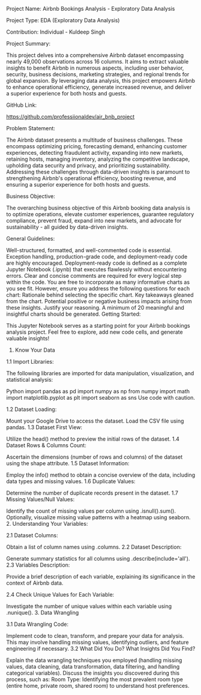 Project Name: Airbnb Bookings Analysis - Exploratory Data Analysis

Project Type: EDA (Exploratory Data Analysis)

Contribution: Individual - Kuldeep Singh

Project Summary:

This project delves into a comprehensive Airbnb dataset encompassing nearly 49,000 observations across 16 columns. It aims to extract valuable insights to benefit Airbnb in numerous aspects, including user behavior, security, business decisions, marketing strategies, and regional trends for global expansion. By leveraging data analysis, this project empowers Airbnb to enhance operational efficiency, generate increased revenue, and deliver a superior experience for both hosts and guests.

GitHub Link:

https://github.com/professiionaldev/air_bnb_project

Problem Statement:

The Airbnb dataset presents a multitude of business challenges. These encompass optimizing pricing, forecasting demand, enhancing customer experiences, detecting fraudulent activity, expanding into new markets, retaining hosts, managing inventory, analyzing the competitive landscape, upholding data security and privacy, and prioritizing sustainability. Addressing these challenges through data-driven insights is paramount to strengthening Airbnb's operational efficiency, boosting revenue, and ensuring a superior experience for both hosts and guests.

Business Objective:

The overarching business objective of this Airbnb booking data analysis is to optimize operations, elevate customer experiences, guarantee regulatory compliance, prevent fraud, expand into new markets, and advocate for sustainability - all guided by data-driven insights.

General Guidelines:

Well-structured, formatted, and well-commented code is essential.
Exception handling, production-grade code, and deployment-ready code are highly encouraged.
Deployment-ready code is defined as a complete Jupyter Notebook (.ipynb) that executes flawlessly without encountering errors.
Clear and concise comments are required for every logical step within the code.
You are free to incorporate as many informative charts as you see fit. However, ensure you address the following questions for each chart:
Rationale behind selecting the specific chart.
Key takeaways gleaned from the chart.
Potential positive or negative business impacts arising from these insights. Justify your reasoning.
A minimum of 20 meaningful and insightful charts should be generated.
Getting Started:

This Jupyter Notebook serves as a starting point for your Airbnb bookings analysis project. Feel free to explore, add new code cells, and generate valuable insights!

1. Know Your Data

1.1 Import Libraries:

The following libraries are imported for data manipulation, visualization, and statistical analysis:

Python
import pandas as pd
import numpy as np
from numpy import math
import matplotlib.pyplot as plt
import seaborn as sns
Use code with caution.

1.2 Dataset Loading:

Mount your Google Drive to access the dataset.
Load the CSV file using pandas.
1.3 Dataset First View:

Utilize the head() method to preview the initial rows of the dataset.
1.4 Dataset Rows & Columns Count:

Ascertain the dimensions (number of rows and columns) of the dataset using the shape attribute.
1.5 Dataset Information:

Employ the info() method to obtain a concise overview of the data, including data types and missing values.
1.6 Duplicate Values:

Determine the number of duplicate records present in the dataset.
1.7 Missing Values/Null Values:

Identify the count of missing values per column using .isnull().sum().
Optionally, visualize missing value patterns with a heatmap using seaborn.
2. Understanding Your Variables:

2.1 Dataset Columns:

Obtain a list of column names using .columns.
2.2 Dataset Description:

Generate summary statistics for all columns using .describe(include='all').
2.3 Variables Description:

Provide a brief description of each variable, explaining its significance in the context of Airbnb data.

2.4 Check Unique Values for Each Variable:

Investigate the number of unique values within each variable using .nunique().
3. Data Wrangling

3.1 Data Wrangling Code:

Implement code to clean, transform, and prepare your data for analysis. This may involve handling missing values, identifying outliers, and feature engineering if necessary.
3.2 What Did You Do? What Insights Did You Find?

Explain the data wrangling techniques you employed (handling missing values, data cleaning, data transformation, data filtering, and handling categorical variables).
Discuss the insights you discovered during this process, such as:
Room Type: Identifying the most prevalent room type (entire home, private room, shared room) to understand host preferences.
